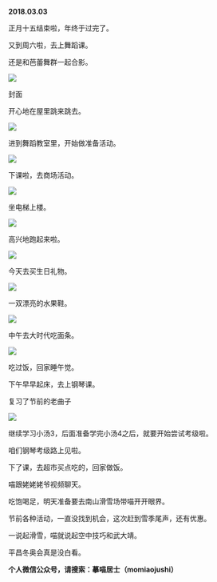
          
            
**2018.03.03**

正月十五结束啦，年终于过完了。

又到周六啦，去上舞蹈课。

还是和芭蕾舞群一起合影。




![](//upload-images.jianshu.io/upload_images/51001-10c2cff0da65a9b2.jpg)

封面


开心地在屋里跳来跳去。




![](//upload-images.jianshu.io/upload_images/51001-f55ff26be6f5d2d2.jpg)




进到舞蹈教室里，开始做准备活动。




![](//upload-images.jianshu.io/upload_images/51001-384329f1ede78e47.jpg)




下课啦，去商场活动。




![](//upload-images.jianshu.io/upload_images/51001-a117dfcd24e71ff3.jpg)




坐电梯上楼。




![](//upload-images.jianshu.io/upload_images/51001-599e11d19995bc25.jpg)




高兴地跑起来啦。




![](//upload-images.jianshu.io/upload_images/51001-284d15aa3e2cdd39.jpg)




今天去买生日礼物。




![](//upload-images.jianshu.io/upload_images/51001-0ae944d5ac2e98be.jpg)




一双漂亮的水果鞋。




![](//upload-images.jianshu.io/upload_images/51001-231ba03c6f9314b9.jpg)




中午去大时代吃面条。




![](//upload-images.jianshu.io/upload_images/51001-24f4407340272639.jpg)




吃过饭，回家睡午觉。

下午早早起床，去上钢琴课。

复习了节前的老曲子




![](//upload-images.jianshu.io/upload_images/51001-ff1a4a471954f4f7.png)




继续学习小汤3，后面准备学完小汤4之后，就要开始尝试考级啦。

咱们钢琴考级路上见啦。

下了课，去超市买点吃的，回家做饭。

喵跟姥姥姥爷视频聊天。

吃饱喝足，明天准备要去南山滑雪场带喵开开眼界。

节前各种活动，一直没找到机会，这次赶到雪季尾声，还有优惠。

一说起滑雪，喵就说起空中技巧和武大靖。

平昌冬奥会真是没白看。


**个人微信公众号，请搜索：摹喵居士（momiaojushi）**

          
        